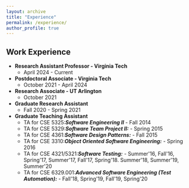 ```yaml
---
layout: archive
title: "Experience"
permalink: /experience/
author_profile: true
---
```


## Work Experience

* **Research Assistant Professor - Virginia Tech**
   *  April 2024 - Current 
* **Postdoctoral Associate - Virginia Tech**
    * October 2021 - April 2024
* **Research Associate - UT Arlington**
    * October 2021
* **Graduate Research Assistant**
    * Fall 2020 - Spring 2021
* **Graduate Teaching Assistant**
    * TA for CSE 5325:***Software Engineering II*** - Fall 2014
    * TA for CSE 5329:***Software Team Project II:*** - Spring 2015
    * TA for CSE 4361:***Software Design Patterns:*** - Fall 2015
    * TA for CSE 3310:***Object Oriented Software Engineering:*** -  Spring 2016
    * TA for CSE 4321/5321:***Software Testing:*** - Summer'16, Fall'16, Spring'17, Summer'17, Fall'17, Spring'18. Summer'18, Summer'19, Summer'20
    * TA for CSE 6329.001:***Advanced Software Engineering (Test Automation):*** - Fall'18, Spring'19, Fall'19, Spring'20
